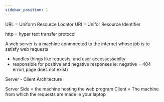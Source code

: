 ```yaml
---
sidebar_position: 1
---
```


URL = Uniform Resource Locator
URI = Unifor Resource Identifier

http = hyper text transfer protocol

A web server is a machine conmnected to the internet whose job is to satisfy web requests
- handles things like requests, and user accessessabilty
- responsible for positive and negative responses ie: negative = 404 error( page does not exist)

Server - Client Architecture

Server Side = the machine hosting the web program
Client = The machine from which the requests are made ie your laptop

